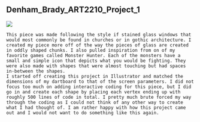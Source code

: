 ## Denham_Brady_ART2210_Project_1

![](https://Stained_Glass.jpg)

	This piece was made following the style if stained glass windows that would most commonly be found in churches or in gothic architecture. I created my piece more off of the way the pieces of glass are created in oddly shaped chunks. I also pulled inspiration from on of my favorite games called Monster Hunter. Each of the monsters have a small and simple icon that depicts what you would be fighting. They were also made with shapes that were almost touching but had spaces in-between the shapes.
	I started off creating this project in Illustrator and matched the dimensions of my dartboard to that of the screen parameters. I did not focus too much on adding interactive coding for this piece, but I did go in and create each shape by placing each vertex ending up with roughly 500 lines of code in total. I pretty much brute forced my way through the coding as I could not think of any other way to create what I had thought of. I am rather happy with how this project came out and I would not want to do something like this again.